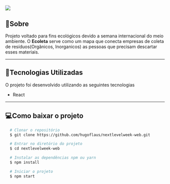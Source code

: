 <h1>
  <img src="https://ik.imagekit.io/vglod4qqhy/NextLevelWeek/Captura_de_tela_de_2020-06-10_07-35-56_dPkrJL4iu.png">
</h1>

## 📄Sobre

Projeto voltado para fins ecológicos devido a semana internacional do meio ambiente.
O **Ecoleta** serve como um mapa que conecta empresas de coleta de resíduos(Orgânicos, Inorganicos) as pessoas que precisam descartar esses materiais.

---

## 🚀Tecnologias Utilizadas

O projeto foi desenvolvido utilizando as seguintes tecnologias

- React

---

## 💻Como baixar o projeto
```bash
  # Clonar o repositório
  $ git clone https://github.com/hugoflaus/nextlevelweek-web.git

  # Entrar no diretório do projeto
  $ cd nextlevelweek-web

  # Instalar as dependências npm ou yarn
  $ npm install

  # Iniciar o projeto
  $ npm start
```
